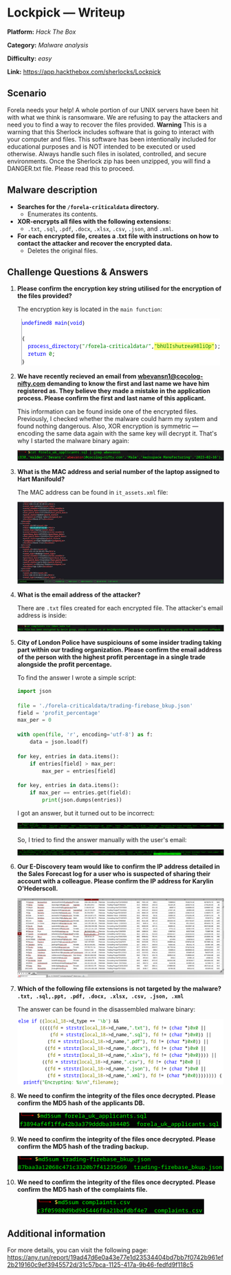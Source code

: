# Lockpick — Writeup

**Platform:** *Hack The Box*

**Category:** *Malware analysis*

**Difficulty:** *easy*

**Link:** https://app.hackthebox.com/sherlocks/Lockpick


## Scenario

Forela needs your help! A whole portion of our UNIX servers have been hit with what we think is ransomware. We are refusing to pay the attackers and need you to find a way to recover the files provided. **Warning** This is a warning that this Sherlock includes software that is going to interact with your computer and files. This software has been intentionally included for educational purposes and is NOT intended to be executed or used otherwise. Always handle such files in isolated, controlled, and secure environments. Once the Sherlock zip has been unzipped, you will find a DANGER.txt file. Please read this to proceed.

## Malware description

- **Searches for the `/forela-criticaldata` directory.**
	- Enumerates its contents.
- **XOR-encrypts all files with the following extensions:**
	- `.txt`, `.sql`, `.pdf`, `.docx`, `.xlsx`, `.csv`, `.json`, and `.xml`.
- **For each encrypted file, creates a .txt file with instructions on how to contact the attacker and recover the encrypted data.**
	-  Deletes the original files.

## Challenge Questions & Answers

1. **Please confirm the encryption key string utilised for the encryption of the files provided?**

	The encryption key is located in the `main function`:
	
	<p align="center">
	<img src="../../resources/HackTheBox/Lockpick1.png" alt="The XOR key"/>
	</p>

2. **We have recently recieved an email from [wbevansn1@cocolog-nifty.com](mailto:wbevansn1@cocolog-nifty.com) demanding to know the first and last name we have him registered as. They believe they made a mistake in the application process. Please confirm the first and last name of this applicant.**

	This information can be found inside one of the encrypted files. Previously, I checked whether the malware could harm my system and found nothing dangerous. Also, XOR encryption is symmetric — encoding the same data again with the same key will decrypt it. That's why I started the malware binary again:

	<p align="center">
	<img src="../../resources/HackTheBox/Lockpick2.png" alt="The search result"/>
	</p>

3. **What is the MAC address and serial number of the laptop assigned to Hart Manifould?**

	The MAC address can be found in `it_assets.xml` file:

	<p align="center">
	<img src="../../resources/HackTheBox/Lockpick3.png" alt="The MAC address"/>
	</p>

4. **What is the email address of the attacker?**

	There are `.txt` files created for each encrypted file. The attacker's email address is inside:

	<p align="center">
	<img src="../../resources/HackTheBox/Lockpick4.png" alt="The attackers e-mail"/>
	</p>

5. **City of London Police have suspiciouns of some insider trading taking part within our trading organization. Please confirm the email address of the person with the highest profit percentage in a single trade alongside the profit percentage.**

	To find the answer I wrote a simple script:

	```python
	import json
	
	file = './forela-criticaldata/trading-firebase_bkup.json'
	field = 'profit_percentage'
	max_per = 0
	
	with open(file, 'r', encoding='utf-8') as f:
		data = json.load(f)
	
	for key, entries in data.items():
		if entries[field] > max_per:
			max_per = entries[field]
			
	for key, entries in data.items():
		if max_per == entries.get(field):
			print(json.dumps(entries))
	```

	I got an answer, but it turned out to be incorrect:

	<p align="center">
	<img src="../../resources/HackTheBox/Lockpick5_0.png" alt="The incorrect answer"/>
	</p>
	So, I tried to find the answer manually with the user's email:

	<p align="center">
	<img src="../../resources/HackTheBox/Lockpick5_1.png" alt="The correct answer"/>
	</p>

6. **Our E-Discovery team would like to confirm the IP address detailed in the Sales Forecast log for a user who is suspected of sharing their account with a colleague. Please confirm the IP address for Karylin O'Hederscoll.**

	<p align="center">
	<img src="../../resources/HackTheBox/Lockpick6.png" alt="The IP address"/>
	</p>

7. **Which of the following file extensions is not targeted by the malware? `.txt, .sql,.ppt, .pdf, .docx, .xlsx, .csv, .json, .xml`**

	 The answer can be found in the disassembled malware binary:

	<p align="center">
	<img src="../../resources/HackTheBox/Lockpick7.png" alt="File extensions that are encrypted"/>
	</p>

8. **We need to confirm the integrity of the files once decrypted. Please confirm the MD5 hash of the applicants DB.**

	<p align="center">
	<img src="../../resources/HackTheBox/Lockpick8.png" alt="MD5 hash of the forela_uk_applicants.sql file"/>
	</p>

9. **We need to confirm the integrity of the files once decrypted. Please confirm the MD5 hash of the trading backup.**

	<p align="center">
	<img src="../../resources/HackTheBox/Lockpick9.png" alt="MD5 hash of the trading-firebase_bkup.json"/>
	</p>

10. **We need to confirm the integrity of the files once decrypted. Please confirm the MD5 hash of the complaints file.**

	<p align="center">
	<img src="../../resources/HackTheBox/Lockpick10.png" alt="MD5 hash of the complaints.csv file"/>
	</p>

## Additional information

For more details, you can visit the following page: https://any.run/report/19ad47d6e0a43e77e1d23534404bd7bb7f0742b961ef2b219160c9ef3945572d/31c57bca-1125-417a-9b46-fedfd9f118c5